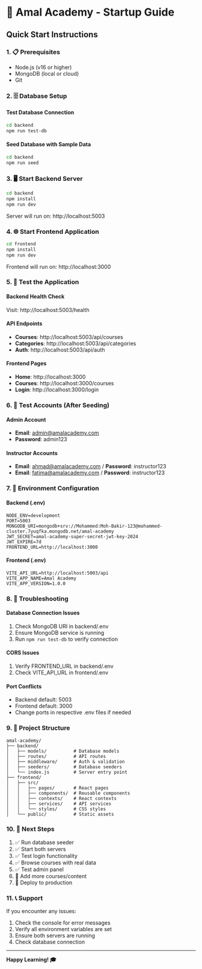 # 🚀 Amal Academy - Startup Guide

## Quick Start Instructions

### 1. 📋 Prerequisites
- Node.js (v16 or higher)
- MongoDB (local or cloud)
- Git

### 2. 🗄️ Database Setup

#### Test Database Connection
```bash
cd backend
npm run test-db
```

#### Seed Database with Sample Data
```bash
cd backend
npm run seed
```

### 3. 🖥️ Start Backend Server
```bash
cd backend
npm install
npm run dev
```
Server will run on: http://localhost:5003

### 4. 🌐 Start Frontend Application
```bash
cd frontend
npm install
npm run dev
```
Frontend will run on: http://localhost:3000

### 5. 🧪 Test the Application

#### Backend Health Check
Visit: http://localhost:5003/health

#### API Endpoints
- **Courses**: http://localhost:5003/api/courses
- **Categories**: http://localhost:5003/api/categories
- **Auth**: http://localhost:5003/api/auth

#### Frontend Pages
- **Home**: http://localhost:3000
- **Courses**: http://localhost:3000/courses
- **Login**: http://localhost:3000/login

### 6. 👤 Test Accounts (After Seeding)

#### Admin Account
- **Email**: admin@amalacademy.com
- **Password**: admin123

#### Instructor Accounts
- **Email**: ahmad@amalacademy.com / **Password**: instructor123
- **Email**: fatima@amalacademy.com / **Password**: instructor123

### 7. 🔧 Environment Configuration

#### Backend (.env)
```env
NODE_ENV=development
PORT=5003
MONGODB_URI=mongodb+srv://Mohammed:Moh-Bakir-123@mohammed-cluster.7yuqfka.mongodb.net/amal-academy
JWT_SECRET=amal-academy-super-secret-jwt-key-2024
JWT_EXPIRE=7d
FRONTEND_URL=http://localhost:3000
```

#### Frontend (.env)
```env
VITE_API_URL=http://localhost:5003/api
VITE_APP_NAME=Amal Academy
VITE_APP_VERSION=1.0.0
```

### 8. 🐛 Troubleshooting

#### Database Connection Issues
1. Check MongoDB URI in backend/.env
2. Ensure MongoDB service is running
3. Run `npm run test-db` to verify connection

#### CORS Issues
1. Verify FRONTEND_URL in backend/.env
2. Check VITE_API_URL in frontend/.env

#### Port Conflicts
- Backend default: 5003
- Frontend default: 3000
- Change ports in respective .env files if needed

### 9. 📁 Project Structure
```
amal-academy/
├── backend/
│   ├── models/          # Database models
│   ├── routes/          # API routes
│   ├── middleware/      # Auth & validation
│   ├── seeders/         # Database seeders
│   └── index.js         # Server entry point
├── frontend/
│   ├── src/
│   │   ├── pages/       # React pages
│   │   ├── components/  # Reusable components
│   │   ├── contexts/    # React contexts
│   │   ├── services/    # API services
│   │   └── styles/      # CSS styles
│   └── public/          # Static assets
```

### 10. 🎯 Next Steps
1. ✅ Run database seeder
2. ✅ Start both servers
3. ✅ Test login functionality
4. ✅ Browse courses with real data
5. ✅ Test admin panel
6. 🔄 Add more courses/content
7. 🚀 Deploy to production

### 11. 📞 Support
If you encounter any issues:
1. Check the console for error messages
2. Verify all environment variables are set
3. Ensure both servers are running
4. Check database connection

---
**Happy Learning! 🎓**